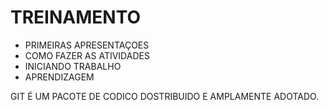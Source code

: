 # TREINAMENTO 

- PRIMEIRAS APRESENTAÇOES 
- COMO FAZER AS ATIVIDADES
- INICIANDO TRABALHO
- APRENDIZAGEM 

GIT É UM PACOTE DE CODICO DOSTRIBUIDO E AMPLAMENTE ADOTADO.

